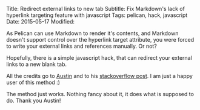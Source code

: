 Title: Redirect external links to new tab
Subtitle: Fix Markdown's lack of hyperlink targeting feature with javascript
Tags: pelican, hack, javascript
Date: 2015-05-17
Modified: 

As Pelican can use Markdown to render it's contents, and Markdown doesn't support 
control over the hyperlink target attribute, you were forced to write your 
external links and references manually. Or not? 
<!-- PELICAN_END_SUMMARY --> 
Hopefully, there is a simple javascript hack, that can redirect your external 
links to a new blank tab.

All the credits go to [Austin](http://stackoverflow.com/users/1504966/austin) 
and to his [stackoverflow post](http://stackoverflow.com/a/11597448). I am just 
a happy user of this method :)

<div data-gist-id="78f71b14d1436e867354"></div>

The method just works. Nothing fancy about it, it does what is supposed to do. 
Thank you Austin!
